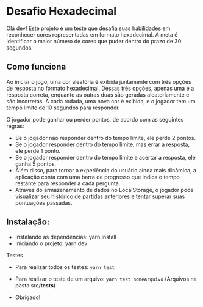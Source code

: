 # Desafio Hexadecimal
Olá dev! Este projeto é um teste que desafia suas habilidades em reconhecer cores representadas em formato hexadecimal. A meta é identificar o maior número de cores que puder dentro do prazo de 30 segundos.

## Como funciona
Ao iniciar o jogo, uma cor aleatória é exibida juntamente com três opções de resposta no formato hexadecimal. Dessas três opções, apenas uma é a resposta correta, enquanto as outras duas são geradas aleatoriamente e são incorretas. A cada rodada, uma nova cor é exibida, e o jogador tem um tempo limite de 10 segundos para responder.

O jogador pode ganhar ou perder pontos, de acordo com as seguintes regras:

- Se o jogador não responder dentro do tempo limite, ele perde 2 pontos.
- Se o jogador responder dentro do tempo limite, mas errar a resposta, ele perde 1 ponto.
- Se o jogador responder dentro do tempo limite e acertar a resposta, ele ganha 5 pontos.
- Além disso, para tornar a experiência do usuário ainda mais dinâmica, a aplicação conta com uma barra de progresso que indica o tempo restante para responder a cada pergunta. 
- Através do armazenamento de dados no LocalStorage, o jogador pode visualizar seu histórico de partidas anteriores e tentar superar suas pontuações passadas.

## Instalação:

- Instalando as dependências: yarn install
- Iniciando o projeto: yarn dev

Testes

- Para realizar todos os testes: `yarn test`
- Para realizar o teste de um arquivo: `yarn test nomeArquivo` (Arquivos na pasta src/__tests__)

- Obrigado!



